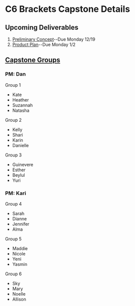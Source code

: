 # C6 Brackets Capstone Details

## Upcoming Deliverables
1. [Preliminary Concept](/concept.md)--Due Monday 12/19
1. [Product Plan](/product-plan.md)--Due Monday 1/2

## [Capstone Groups](/groups.md)

### PM: Dan

Group 1
- Kate
- Heather
- Suzannah
- Natasha

Group 2
- Kelly
- Shari
- Karin
- Danielle

Group 3
- Guinevere
- Esther
- Beylul
- Yuri

### PM: Kari

Group 4
- Sarah
- Dianne
- Jennifer
- Alma

Group 5
- Maddie
- Nicole
- Yeni
- Yasmin

Group 6
- Sky
- Mary
- Noelle
- Allison
